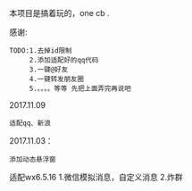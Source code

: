 本项目是搞着玩的，one cb .

感谢:

	TODO:1.去掉id限制
	     2.添加适配好的qq代码
		 3.一键@好友
		 4.一键转发朋友圈
		 5.。。。。等等 先把上面弄完再说吧


2017.11.09

	适配qq、新浪

2017.11.03：
	
	添加动态悬浮窗

适配wx6.5.16
1.微信模拟消息，自定义消息
2.炸群